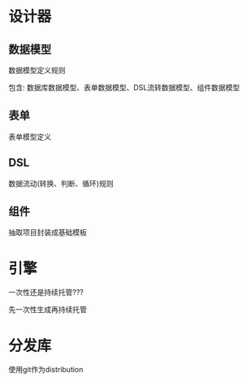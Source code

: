 # 设计器

## 数据模型

数据模型定义规则

包含: 数据库数据模型、表单数据模型、DSL流转数据模型、组件数据模型

## 表单

表单模型定义

## DSL

数据流动(转换、判断、循环)规则

## 组件

抽取项目封装成基础模板

# 引擎

一次性还是持续托管??? 

先一次性生成再持续托管

# 分发库

使用git作为distribution

